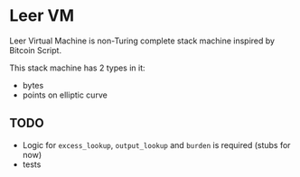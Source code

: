 # Leer VM

Leer Virtual Machine is non-Turing complete stack machine inspired by Bitcoin Script.

This stack machine has 2 types in it:
 * bytes
 * points on elliptic curve

## TODO

* Logic for `excess_lookup`, `output_lookup` and `burden` is required (stubs for now)
* tests

